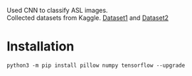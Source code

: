 Used CNN to classify ASL images.<br>
Collected datasets from Kaggle.
[Dataset1](https://www.kaggle.com/datasets/grassknoted/asl-alphabet) and [Dataset2](https://www.kaggle.com/datasets/ayuraj/asl-dataset)

<h1>Installation</h1>
<code>python3 -m pip install pillow numpy tensorflow --upgrade</code>
